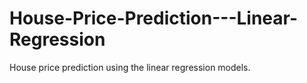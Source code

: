 # House-Price-Prediction---Linear-Regression
House price prediction using the linear regression models.
